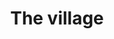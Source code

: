 ---
layout: post
title: The village
director: M. Night Shyamalan
year: 2004
cover: https://images.mubicdn.net/images/film/18062/cache-31911-1500666466/image-w1280.jpg
---